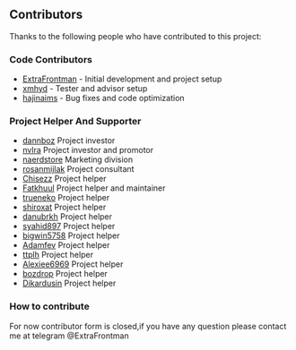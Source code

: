 ## Contributors

Thanks to the following people who have contributed to this project:

### Code Contributors

- [ExtraFrontman](https://github.com/ExtraFrontman) - Initial development and project setup
- [xmhyd](https://github.com/xmhyd) - Tester and advisor setup
- [hajinaims](https://github.com/hajinaims) - Bug fixes and code optimization

### Project Helper And Supporter

- [dannboz](https://github.com/dannboz) Project investor
- [nvlra](https://github.com/nvlra) Project investor and promotor
- [naerdstore](https://github.com/naerdstore) Marketing division
- [rosanmijlak](https://github.com/rosanmijlak) Project consultant
- [Chisezz](https://github.com/Chisezz) Project helper
- [Fatkhuul](https://github.com/Fatkhuul) Project helper and maintainer
- [trueneko](https://github.com/trueneko) Project helper
- [shiroxat](https://github.com/shiroxat) Project helper
- [danubrkh](https://github.com/danubrkh) Project helper
- [syahid897](https://github.com/syahid897) Project helper
- [bigwin5758](https://github.com/bigwin5758) Project helper
- [Adamfev](https://github.com/Adamfev) Project helper
- [ttplh](https://github.com/ttplh) Project helper
- [Alexiee6969](https://github.com/Alexiee6969) Project helper
- [bozdrop](https://github.com/bozdrop) Project helper
- [Dikardusin](https://github.com/Dikardusin) Project helper


### How to contribute

For now contributor form is closed,if you have any question please contact me at telegram @ExtraFrontman
